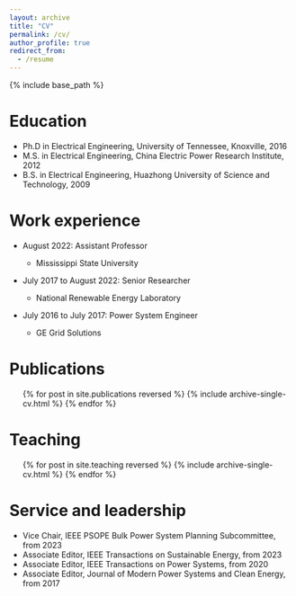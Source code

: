 ```yaml
---
layout: archive
title: "CV"
permalink: /cv/
author_profile: true
redirect_from:
  - /resume
---
```


{% include base_path %}

Education
======
* Ph.D in Electrical Engineering, University of Tennessee, Knoxville, 2016
* M.S. in Electrical Engineering, China Electric Power Research Institute, 2012
* B.S. in Electrical Engineering, Huazhong University of Science and Technology, 2009

Work experience
======
* August 2022: Assistant Professor
  * Mississippi State University

* July 2017 to August 2022: Senior Researcher
  * National Renewable Energy Laboratory

* July 2016 to July 2017: Power System Engineer
  * GE Grid Solutions

  
Publications
======
  <ul>{% for post in site.publications reversed %}
    {% include archive-single-cv.html %}
  {% endfor %}</ul>
  
  
Teaching
======
  <ul>{% for post in site.teaching reversed %}
    {% include archive-single-cv.html %}
  {% endfor %}</ul>
  
Service and leadership
======
* Vice Chair, IEEE PSOPE Bulk Power System Planning Subcommittee, from 2023
* Associate Editor, IEEE Transactions on Sustainable Energy, from 2023
* Associate Editor, IEEE Transactions on Power Systems, from 2020
* Associate Editor, Journal of Modern Power Systems and Clean Energy, from 2017
